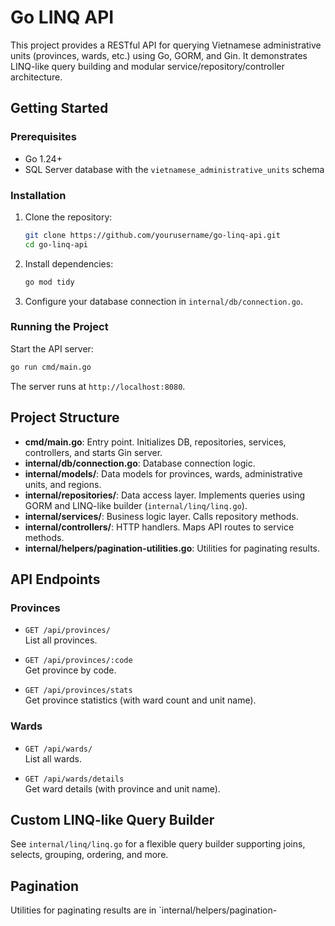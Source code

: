 
# Go LINQ API

This project provides a RESTful API for querying Vietnamese administrative units (provinces, wards, etc.) using Go, GORM, and Gin. It demonstrates LINQ-like query building and modular service/repository/controller architecture.

## Getting Started

### Prerequisites

- Go 1.24+
- SQL Server database with the `vietnamese_administrative_units` schema

### Installation

1. Clone the repository:
   ```sh
   git clone https://github.com/yourusername/go-linq-api.git
   cd go-linq-api
   ```

2. Install dependencies:
   ```sh
   go mod tidy
   ```

3. Configure your database connection in `internal/db/connection.go`.

### Running the Project

Start the API server:
```sh
go run cmd/main.go
```
The server runs at `http://localhost:8080`.

## Project Structure

- **cmd/main.go**: Entry point. Initializes DB, repositories, services, controllers, and starts Gin server.
- **internal/db/connection.go**: Database connection logic.
- **internal/models/**: Data models for provinces, wards, administrative units, and regions.
- **internal/repositories/**: Data access layer. Implements queries using GORM and LINQ-like builder (`internal/linq/linq.go`).
- **internal/services/**: Business logic layer. Calls repository methods.
- **internal/controllers/**: HTTP handlers. Maps API routes to service methods.
- **internal/helpers/pagination-utilities.go**: Utilities for paginating results.

## API Endpoints

### Provinces

- `GET /api/provinces/`  
  List all provinces.

- `GET /api/provinces/:code`  
  Get province by code.

- `GET /api/provinces/stats`  
  Get province statistics (with ward count and unit name).

### Wards

- `GET /api/wards/`  
  List all wards.

- `GET /api/wards/details`  
  Get ward details (with province and unit name).

## Custom LINQ-like Query Builder

See `internal/linq/linq.go` for a flexible query builder supporting joins, selects, grouping, ordering, and more.

## Pagination

Utilities for paginating results are in `internal/helpers/pagination-